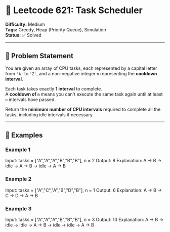 # 🧠 Leetcode 621: Task Scheduler

**Difficulty:** Medium  
**Tags:** Greedy, Heap (Priority Queue), Simulation  
**Status:** ✅ Solved

---

## 📄 Problem Statement

You are given an array of CPU tasks, each represented by a capital letter from `'A'` to `'Z'`, and a non-negative integer `n` representing the **cooldown interval**.

Each task takes exactly **1 interval** to complete.  
A **cooldown of `n`** means you can't execute the same task again until at least `n` intervals have passed.

Return the **minimum number of CPU intervals** required to complete all the tasks, including idle intervals if necessary.

---

## 🧪 Examples

### Example 1
Input: tasks = ["A","A","A","B","B","B"], n = 2
Output: 8
Explanation: A → B → idle → A → B → idle → A → B


### Example 2
Input: tasks = ["A","C","A","B","D","B"], n = 1
Output: 6
Explanation: A → B → C → D → A → B


### Example 3
Input: tasks = ["A","A","A","B","B","B"], n = 3
Output: 10
Explanation: A → B → idle → idle → A → B → idle → idle → A → B